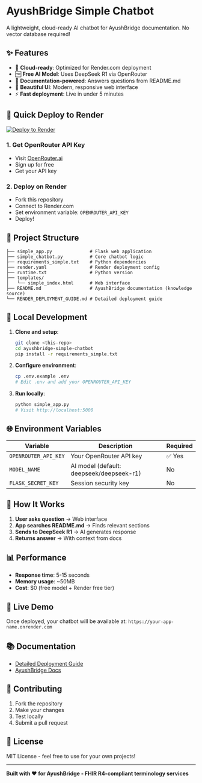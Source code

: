 # AyushBridge Simple Chatbot

A lightweight, cloud-ready AI chatbot for AyushBridge documentation. No vector database required!

## ✨ Features

- 🚀 **Cloud-ready**: Optimized for Render.com deployment
- 🆓 **Free AI Model**: Uses DeepSeek R1 via OpenRouter
- 📖 **Documentation-powered**: Answers questions from README.md
- 🎨 **Beautiful UI**: Modern, responsive web interface
- ⚡ **Fast deployment**: Live in under 5 minutes

## 🚀 Quick Deploy to Render

[![Deploy to Render](https://render.com/images/deploy-to-render-button.svg)](https://render.com)

### 1. Get OpenRouter API Key
- Visit [OpenRouter.ai](https://openrouter.ai)
- Sign up for free
- Get your API key

### 2. Deploy on Render
- Fork this repository
- Connect to Render.com
- Set environment variable: `OPENROUTER_API_KEY`
- Deploy!

## 📁 Project Structure

```
├── simple_app.py              # Flask web application
├── simple_chatbot.py          # Core chatbot logic
├── requirements_simple.txt    # Python dependencies
├── render.yaml                # Render deployment config
├── runtime.txt                # Python version
├── templates/
│   └── simple_index.html      # Web interface
├── README.md                  # AyushBridge documentation (knowledge source)
└── RENDER_DEPLOYMENT_GUIDE.md # Detailed deployment guide
```

## 🔧 Local Development

1. **Clone and setup**:
   ```bash
   git clone <this-repo>
   cd ayushbridge-simple-chatbot
   pip install -r requirements_simple.txt
   ```

2. **Configure environment**:
   ```bash
   cp .env.example .env
   # Edit .env and add your OPENROUTER_API_KEY
   ```

3. **Run locally**:
   ```bash
   python simple_app.py
   # Visit http://localhost:5000
   ```

## 🌐 Environment Variables

| Variable | Description | Required |
|----------|-------------|----------|
| `OPENROUTER_API_KEY` | Your OpenRouter API key | ✅ Yes |
| `MODEL_NAME` | AI model (default: deepseek/deepseek-r1) | No |
| `FLASK_SECRET_KEY` | Session security key | No |

## 🎯 How It Works

1. **User asks question** → Web interface
2. **App searches README.md** → Finds relevant sections
3. **Sends to DeepSeek R1** → AI generates response
4. **Returns answer** → With context from docs

## 📊 Performance

- **Response time**: 5-15 seconds
- **Memory usage**: ~50MB
- **Cost**: $0 (free model + Render free tier)

## 🔗 Live Demo

Once deployed, your chatbot will be available at:
`https://your-app-name.onrender.com`

## 📚 Documentation

- [Detailed Deployment Guide](RENDER_DEPLOYMENT_GUIDE.md)
- [AyushBridge Docs](README.md)

## 🤝 Contributing

1. Fork the repository
2. Make your changes
3. Test locally
4. Submit a pull request

## 📄 License

MIT License - feel free to use for your own projects!

---

**Built with ❤️ for AyushBridge - FHIR R4-compliant terminology services**
